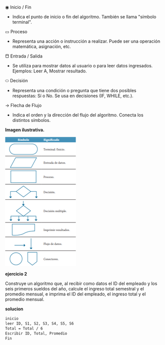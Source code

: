 ◉  Inicio / Fin  
   - Indica el punto de inicio o fin del algoritmo. También se llama "símbolo terminal".

▭  Proceso  
   - Representa una acción o instrucción a realizar. Puede ser una operación matemática, asignación, etc.

⬒  Entrada / Salida  
   - Se utiliza para mostrar datos al usuario o para leer datos ingresados. Ejemplos: Leer A, Mostrar resultado.

⬭  Decisión  
   - Representa una condición o pregunta que tiene dos posibles respuestas: Sí o No. Se usa en decisiones (IF, WHILE, etc.).

→  Flecha de Flujo  
   - Indica el orden y la dirección del flujo del algoritmo. Conecta los distintos símbolos.

**Imagen ilustrativa.**

![imagaen ilustrativa](<Captura de pantalla 2025-07-31 104623-1.png>)

**ejercicio 2**

Construye un algoritmo que, al recibir como datos el ID del empleado y los seis primeros sueldos del año, calcule el ingreso total semestral y el promedio mensual, e imprima el ID del empleado, el ingreso total y el promedio mensual.

**solucion**

```
inicio
leer ID, S1, S2, S3, S4, S5, S6
Total = Total / 6
Escribir ID, Total, Promedio
Fin
```

